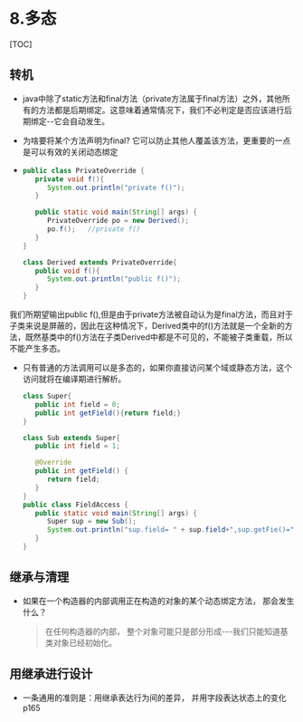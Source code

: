 # 8.多态

[TOC]

## 转机

- java中除了static方法和final方法（private方法属于final方法）之外，其他所有的方法都是后期绑定。这意味着通常情况下，我们不必判定是否应该进行后期绑定--它会自动发生。

- 为啥要将某个方法声明为final? 它可以防止其他人覆盖该方法，更重要的一点是可以有效的关闭动态绑定

- ```java
  public class PrivateOverride {
     private void f(){
        System.out.println("private f()");
     }
  
     public static void main(String[] args) {
        PrivateOverride po = new Derived();
        po.f();   //private f() 
     }
  }
  
  class Derived extends PrivateOverride{
     public void f(){
        System.out.println("public f()");
     }
  }
  ```

我们所期望输出public f(),但是由于private方法被自动认为是final方法，而且对于子类来说是屏蔽的，因此在这种情况下，Derived类中的f()方法就是一个全新的方法，既然基类中的f()方法在子类Derived中都是不可见的，不能被子类重载，所以不能产生多态。

- 只有普通的方法调用可以是多态的，如果你直接访问某个域或静态方法，这个访问就将在编译期进行解析。

  ```java
  class Super{
     public int field = 0;
     public int getField(){return field;}
  }
  
  class Sub extends Super{
     public int field = 1;
  
     @Override
     public int getField() {
        return field;
     }
  }
  public class FieldAccess {
     public static void main(String[] args) {
        Super sup = new Sub();
        System.out.println("sup.field= " + sup.field+",sup.getFie()="+sup.getField());   //sup.field= 0,sup.getFie()=1 ,我们能看出访问域的时候没有发生多态。
     }
  }
  ```



## 继承与清理

- 如果在一个构造器的内部调用正在构造的对象的某个动态绑定方法， 那会发生什么？

  >在任何构造器的内部， 整个对象可能只是部分形成---我们只能知道基类对象已经初始化。



## 用继承进行设计

- 一条通用的准则是：用继承表达行为间的差异， 并用字段表达状态上的变化  p165
